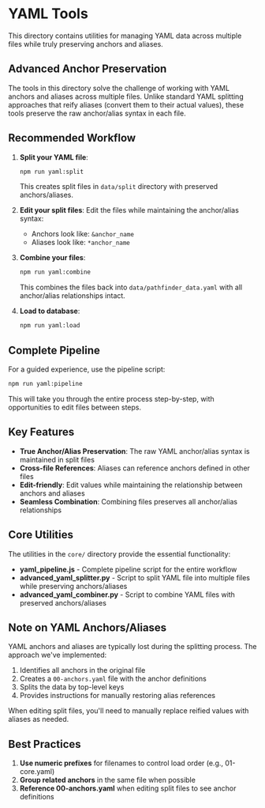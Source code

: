 # YAML Tools

This directory contains utilities for managing YAML data across multiple files while truly preserving anchors and aliases.

## Advanced Anchor Preservation

The tools in this directory solve the challenge of working with YAML anchors and aliases across multiple files. Unlike standard YAML splitting approaches that reify aliases (convert them to their actual values), these tools preserve the raw anchor/alias syntax in each file.

## Recommended Workflow

1. **Split your YAML file**:
   ```bash
   npm run yaml:split
   ```
   This creates split files in `data/split` directory with preserved anchors/aliases.
   
2. **Edit your split files**:
   Edit the files while maintaining the anchor/alias syntax:
   - Anchors look like: `&anchor_name`
   - Aliases look like: `*anchor_name`
   
3. **Combine your files**:
   ```bash
   npm run yaml:combine
   ```
   This combines the files back into `data/pathfinder_data.yaml` with all anchor/alias relationships intact.
   
4. **Load to database**:
   ```bash
   npm run yaml:load
   ```

## Complete Pipeline

For a guided experience, use the pipeline script:
```bash
npm run yaml:pipeline
```

This will take you through the entire process step-by-step, with opportunities to edit files between steps.

## Key Features

- **True Anchor/Alias Preservation**: The raw YAML anchor/alias syntax is maintained in split files
- **Cross-file References**: Aliases can reference anchors defined in other files
- **Edit-friendly**: Edit values while maintaining the relationship between anchors and aliases
- **Seamless Combination**: Combining files preserves all anchor/alias relationships

## Core Utilities

The utilities in the `core/` directory provide the essential functionality:

- **yaml_pipeline.js** - Complete pipeline script for the entire workflow
- **advanced_yaml_splitter.py** - Script to split YAML file into multiple files while preserving anchors/aliases
- **advanced_yaml_combiner.py** - Script to combine YAML files with preserved anchors/aliases

## Note on YAML Anchors/Aliases

YAML anchors and aliases are typically lost during the splitting process. The approach we've implemented:

1. Identifies all anchors in the original file
2. Creates a `00-anchors.yaml` file with the anchor definitions
3. Splits the data by top-level keys
4. Provides instructions for manually restoring alias references

When editing split files, you'll need to manually replace reified values with aliases as needed.

## Best Practices

1. **Use numeric prefixes** for filenames to control load order (e.g., 01-core.yaml)
2. **Group related anchors** in the same file when possible
3. **Reference 00-anchors.yaml** when editing split files to see anchor definitions